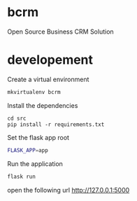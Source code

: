# bcrm
Open Source Business CRM Solution

# developement

Create a virtual environment

```bash
mkvirtualenv bcrm
```

Install the dependencies

```
cd src
pip install -r requirements.txt
```

Set the flask app root

```bash
FLASK_APP=app
```

Run the application

```bash
flask run
```

open the following url http://127.0.0.1:5000

